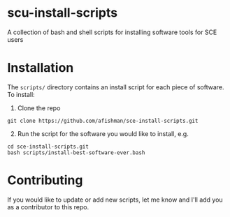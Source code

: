 # scu-install-scripts
A collection of bash and shell scripts for installing software tools for SCE users

# Installation

The `scripts/` directory contains an install script for each piece of software. To install:

1. Clone the repo
```
git clone https://github.com/afishman/sce-install-scripts.git
```

2. Run the script for the software you would like to install, e.g.
```
cd sce-install-scripts.git
bash scripts/install-best-software-ever.bash
```

# Contributing 

If you would like to update or add new scripts, let me know and I'll add you as a contributor to this repo. 
